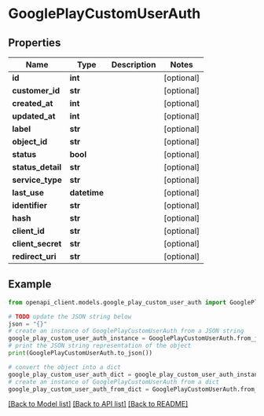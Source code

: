 # GooglePlayCustomUserAuth


## Properties

Name | Type | Description | Notes
------------ | ------------- | ------------- | -------------
**id** | **int** |  | [optional] 
**customer_id** | **str** |  | [optional] 
**created_at** | **int** |  | [optional] 
**updated_at** | **int** |  | [optional] 
**label** | **str** |  | [optional] 
**object_id** | **str** |  | [optional] 
**status** | **bool** |  | [optional] 
**status_detail** | **str** |  | [optional] 
**service_type** | **str** |  | [optional] 
**last_use** | **datetime** |  | [optional] 
**identifier** | **str** |  | [optional] 
**hash** | **str** |  | [optional] 
**client_id** | **str** |  | [optional] 
**client_secret** | **str** |  | [optional] 
**redirect_uri** | **str** |  | [optional] 

## Example

```python
from openapi_client.models.google_play_custom_user_auth import GooglePlayCustomUserAuth

# TODO update the JSON string below
json = "{}"
# create an instance of GooglePlayCustomUserAuth from a JSON string
google_play_custom_user_auth_instance = GooglePlayCustomUserAuth.from_json(json)
# print the JSON string representation of the object
print(GooglePlayCustomUserAuth.to_json())

# convert the object into a dict
google_play_custom_user_auth_dict = google_play_custom_user_auth_instance.to_dict()
# create an instance of GooglePlayCustomUserAuth from a dict
google_play_custom_user_auth_from_dict = GooglePlayCustomUserAuth.from_dict(google_play_custom_user_auth_dict)
```
[[Back to Model list]](../README.md#documentation-for-models) [[Back to API list]](../README.md#documentation-for-api-endpoints) [[Back to README]](../README.md)


